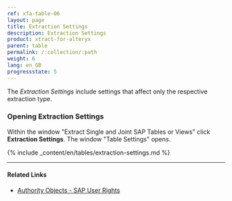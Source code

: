 ```yaml
---
ref: xfa-table-06
layout: page
title: Extraction Settings 
description: Extraction Settings
product: xtract-for-alteryx
parent: table
permalink: /:collection/:path
weight: 6
lang: en_GB
progressstate: 5
---
```

The *Extraction Settings* include settings that affect only the respective extraction type. 

### Opening Extraction Settings
Within the window "Extract Single and Joint SAP Tables or Views" click **Extraction Settings**. The window "Table Settings" opens. 

{% include _content/en/tables/extraction-settings.md  %}

***********
#### Related Links
- [Authority Objects - SAP User Rights](https://kb.theobald-software.com/sap/authority-objects-sap-user-rights)